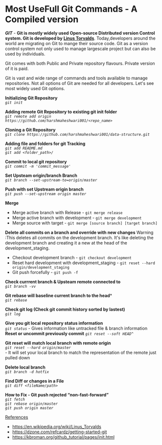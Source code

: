 
# Most UseFull Git Commands - A Compiled version

***GIT*** - **Git is mostly widely used Open-source Distributed version Control system. Git is developed by [Linus Torvalds](https://en.wikipedia.org/wiki/Linus_Torvalds)**. Today,developers around the world are migrating on Git to mange their 
source code. Git as a version control system not only used to manage largescale project but can also be used by individuals.

Git comes with both Public and Private repository flavours. Private version of it is paid.

Git is vast and wide range of commands and tools available to manage repositories. Not all options of Git are needed 
for all developers. Let's see most widely used Git options.

**Initializing Git Repository**   
*```git init```*

**Adding remote Git Repository to existing git init folder**   
*```git remote add origin https://github.com/harshmaheshwari001/<repo_name>```*

**Cloning a Git Repository**   
*```git clone https://github.com/harshmaheshwari001/data-structure.git```*

**Adding file and folders for git Tracking**    
*```git add README.md```*  
*```git add <folder_path>/```*  

**Commit to local git repository**   
*```git commit -m 'commit_message'```*  

**Set Upsteam origin/branch Branch**  
*```git branch --set-upstream-to=origin/master```*  

**Push with set Upstream origin branch**  
*```git push --set-upstream origin master```*

**Merge**
 * Merge active branch with Release - ```git merge release ```
 * Merge active branch with development - ```git merge development```
 * Merge source with target - ```git merge [source branch] [target branch]```
 
**Delete all commits on a branch and override with new changes** 
   Warning :This deletes all commits on the development branch. It's like deleting the development branch and creating it a new at the head of the development_staging.
 
 * Checkout development branch - ```git checkout development ```
 * Reset hard development with  development_staging - ```git reset --hard origin/development_staging```
 * Git push forcefully - ```git push -f```
 
**Check currrent branch & Upsteam remote connected to**  
*```git branch -vv```*   

**Git rebase will baseline current branch to the head***    
*```git rebase ```*   

**Check git log (Check git commit history sorted by lastest)**  
*```git log```* 

**Give you git local repository status information**  
*```git status```* 
    - Gives information like untracked file & branch information  
**Reset or uncommit previously commit**
*```git reset --soft HEAD^```*

**Git reset will match local branch with remote origin**   
*```git reset --hard origin/master```*  
    - It will set your local branch to match the representation of the remote just pulled down  
    
**Delete local branch**    
*```git branch -d hotfix```*    

**Find Diff or changes in a File**   
*```git diff <fileName/path>```*

**How to Fix - Git push rejected “non-fast-forward”**   
*```git fetch```*  
*```git rebase origin/master```*   
*```git push origin master```*   

[References](#reference_link)
* https://en.wikipedia.org/wiki/Linus_Torvalds 
* https://dzone.com/refcardz/getting-started-git 
* https://kbroman.org/github_tutorial/pages/init.html
